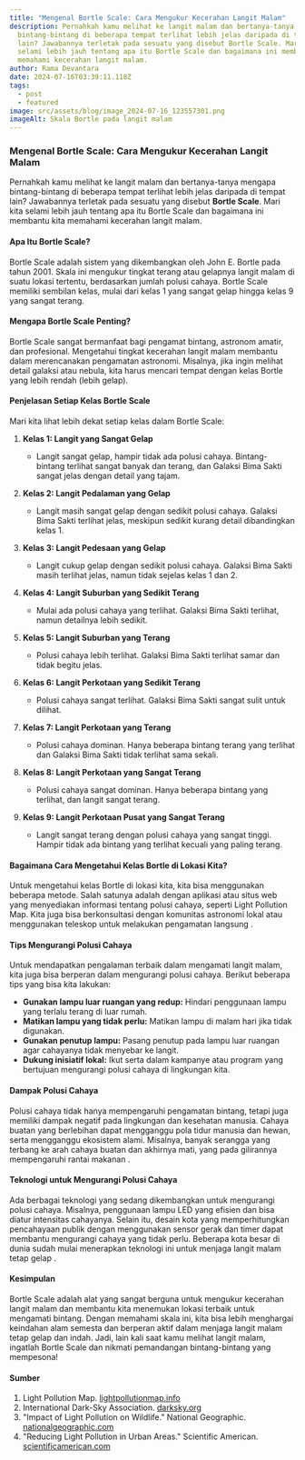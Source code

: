 ```yaml
---
title: "Mengenal Bortle Scale: Cara Mengukur Kecerahan Langit Malam"
description: Pernahkah kamu melihat ke langit malam dan bertanya-tanya mengapa
  bintang-bintang di beberapa tempat terlihat lebih jelas daripada di tempat
  lain? Jawabannya terletak pada sesuatu yang disebut Bortle Scale. Mari kita
  selami lebih jauh tentang apa itu Bortle Scale dan bagaimana ini membantu kita
  memahami kecerahan langit malam.
author: Rama Devantara
date: 2024-07-16T03:39:11.118Z
tags:
  - post
  - featured
image: src/assets/blog/image_2024-07-16_123557301.png
imageAlt: Skala Bortle pada langit malam
---
```

<!--StartFragment-->

### Mengenal Bortle Scale: Cara Mengukur Kecerahan Langit Malam

Pernahkah kamu melihat ke langit malam dan bertanya-tanya mengapa bintang-bintang di beberapa tempat terlihat lebih jelas daripada di tempat lain? Jawabannya terletak pada sesuatu yang disebut **Bortle Scale**. Mari kita selami lebih jauh tentang apa itu Bortle Scale dan bagaimana ini membantu kita memahami kecerahan langit malam.

#### Apa Itu Bortle Scale?

Bortle Scale adalah sistem yang dikembangkan oleh John E. Bortle pada tahun 2001. Skala ini mengukur tingkat terang atau gelapnya langit malam di suatu lokasi tertentu, berdasarkan jumlah polusi cahaya. Bortle Scale memiliki sembilan kelas, mulai dari kelas 1 yang sangat gelap hingga kelas 9 yang sangat terang.

#### Mengapa Bortle Scale Penting?

Bortle Scale sangat bermanfaat bagi pengamat bintang, astronom amatir, dan profesional. Mengetahui tingkat kecerahan langit malam membantu dalam merencanakan pengamatan astronomi. Misalnya, jika ingin melihat detail galaksi atau nebula, kita harus mencari tempat dengan kelas Bortle yang lebih rendah (lebih gelap).

#### Penjelasan Setiap Kelas Bortle Scale

Mari kita lihat lebih dekat setiap kelas dalam Bortle Scale:

1. **Kelas 1: Langit yang Sangat Gelap**

   * Langit sangat gelap, hampir tidak ada polusi cahaya. Bintang-bintang terlihat sangat banyak dan terang, dan Galaksi Bima Sakti sangat jelas dengan detail yang tajam.
2. **Kelas 2: Langit Pedalaman yang Gelap**

   * Langit masih sangat gelap dengan sedikit polusi cahaya. Galaksi Bima Sakti terlihat jelas, meskipun sedikit kurang detail dibandingkan kelas 1.
3. **Kelas 3: Langit Pedesaan yang Gelap**

   * Langit cukup gelap dengan sedikit polusi cahaya. Galaksi Bima Sakti masih terlihat jelas, namun tidak sejelas kelas 1 dan 2.
4. **Kelas 4: Langit Suburban yang Sedikit Terang**

   * Mulai ada polusi cahaya yang terlihat. Galaksi Bima Sakti terlihat, namun detailnya lebih sedikit.
5. **Kelas 5: Langit Suburban yang Terang**

   * Polusi cahaya lebih terlihat. Galaksi Bima Sakti terlihat samar dan tidak begitu jelas.
6. **Kelas 6: Langit Perkotaan yang Sedikit Terang**

   * Polusi cahaya sangat terlihat. Galaksi Bima Sakti sangat sulit untuk dilihat.
7. **Kelas 7: Langit Perkotaan yang Terang**

   * Polusi cahaya dominan. Hanya beberapa bintang terang yang terlihat dan Galaksi Bima Sakti tidak terlihat sama sekali.
8. **Kelas 8: Langit Perkotaan yang Sangat Terang**

   * Polusi cahaya sangat dominan. Hanya beberapa bintang yang terlihat, dan langit sangat terang.
9. **Kelas 9: Langit Perkotaan Pusat yang Sangat Terang**

   * Langit sangat terang dengan polusi cahaya yang sangat tinggi. Hampir tidak ada bintang yang terlihat kecuali yang paling terang.

#### Bagaimana Cara Mengetahui Kelas Bortle di Lokasi Kita?

Untuk mengetahui kelas Bortle di lokasi kita, kita bisa menggunakan beberapa metode. Salah satunya adalah dengan aplikasi atau situs web yang menyediakan informasi tentang polusi cahaya, seperti Light Pollution Map. Kita juga bisa berkonsultasi dengan komunitas astronomi lokal atau menggunakan teleskop untuk melakukan pengamatan langsung .

#### Tips Mengurangi Polusi Cahaya

Untuk mendapatkan pengalaman terbaik dalam mengamati langit malam, kita juga bisa berperan dalam mengurangi polusi cahaya. Berikut beberapa tips yang bisa kita lakukan:

* **Gunakan lampu luar ruangan yang redup:** Hindari penggunaan lampu yang terlalu terang di luar rumah.
* **Matikan lampu yang tidak perlu:** Matikan lampu di malam hari jika tidak digunakan.
* **Gunakan penutup lampu:** Pasang penutup pada lampu luar ruangan agar cahayanya tidak menyebar ke langit.
* **Dukung inisiatif lokal:** Ikut serta dalam kampanye atau program yang bertujuan mengurangi polusi cahaya di lingkungan kita.

#### Dampak Polusi Cahaya

Polusi cahaya tidak hanya mempengaruhi pengamatan bintang, tetapi juga memiliki dampak negatif pada lingkungan dan kesehatan manusia. Cahaya buatan yang berlebihan dapat mengganggu pola tidur manusia dan hewan, serta mengganggu ekosistem alami. Misalnya, banyak serangga yang terbang ke arah cahaya buatan dan akhirnya mati, yang pada gilirannya mempengaruhi rantai makanan .

#### Teknologi untuk Mengurangi Polusi Cahaya

Ada berbagai teknologi yang sedang dikembangkan untuk mengurangi polusi cahaya. Misalnya, penggunaan lampu LED yang efisien dan bisa diatur intensitas cahayanya. Selain itu, desain kota yang memperhitungkan pencahayaan publik dengan menggunakan sensor gerak dan timer dapat membantu mengurangi cahaya yang tidak perlu. Beberapa kota besar di dunia sudah mulai menerapkan teknologi ini untuk menjaga langit malam tetap gelap .

#### Kesimpulan

Bortle Scale adalah alat yang sangat berguna untuk mengukur kecerahan langit malam dan membantu kita menemukan lokasi terbaik untuk mengamati bintang. Dengan memahami skala ini, kita bisa lebih menghargai keindahan alam semesta dan berperan aktif dalam menjaga langit malam tetap gelap dan indah. Jadi, lain kali saat kamu melihat langit malam, ingatlah Bortle Scale dan nikmati pemandangan bintang-bintang yang mempesona!

#### Sumber

1. Light Pollution Map. [lightpollutionmap.info](https://www.lightpollutionmap.info)
2. International Dark-Sky Association. [darksky.org](https://www.darksky.org)
3. "Impact of Light Pollution on Wildlife." National Geographic. [nationalgeographic.com](https://www.nationalgeographic.com)
4. "Reducing Light Pollution in Urban Areas." Scientific American. [scientificamerican.com](https://www.scientificamerican.com)



<!--EndFragment-->